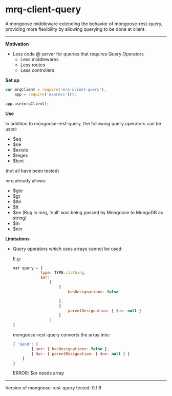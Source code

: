# mrq-client-query
A mongoose middleware extending the behavior of mongoose-rest-query, providing more flexibility by allowing querying to be done at client.

----------

**Motivation**
- Less code @ server for queries that requires Query Operators
    - Less middlewares
    - Less routes
    - Less controllers

**Set up**
```js
var mrqClient = require('mrq-client-query'),
    app = require('express')();

app.use(mrqClient);
```

**Use**

In addition to mongoose-rest-query, the following query operators can be used:
- $eq
- $ne
- $exists
- $regex
- $text

(not all have been tested)

mrq already allows:
- $gte
- $gt
- $lte
- $lt
- $ne (Bug in mrq, 'null' was being passed by Mongoose to MongoDB as string)
- $in
- $nin

**Limitations**
- Query operators which uses arrays cannot be used:

    E.g:

    ```js
    var query = {
                type: TYPE.clothing,
                $or:
                    [
                        {
                            hasDesignations: false

                        },
                        {
                            parentDesignation: { $ne: null }
                        }
                    ]
    }
    
    ```

    mongoose-rest-query converts the array into:
    ```js
    { '$and': [ 
            { $or: { hasDesignations: false }, 
            { $or: { parentDesignation: { $ne: null } }
        ]
    }
    ```
    ERROR: $or needs array
    

----------

Version of mongoose-rest-query tested: 0.1.6
